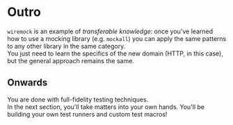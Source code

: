 # Outro

`wiremock` is an example of _transferable knowledge_: once you've learned how to use a mocking library (e.g. `mockall`)
you can apply the same patterns to any other library in the same category.  
You just need to learn the specifics of the new domain (HTTP, in this case), but the general approach remains the same.

## Onwards

You are done with full-fidelity testing techniques.  
In the next section, you'll take matters into your own hands. You'll be building your own test runners and custom
test macros!